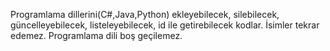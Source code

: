Programlama dillerini(C#,Java,Python) ekleyebilecek, silebilecek, güncelleyebilecek, listeleyebilecek, id ile getirebilecek kodlar.
İsimler tekrar edemez.
Programlama dili boş geçilemez.
